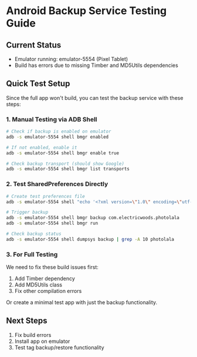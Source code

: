 # Android Backup Service Testing Guide

## Current Status
- Emulator running: emulator-5554 (Pixel Tablet)
- Build has errors due to missing Timber and MD5Utils dependencies

## Quick Test Setup

Since the full app won't build, you can test the backup service with these steps:

### 1. Manual Testing via ADB Shell

```bash
# Check if backup is enabled on emulator
adb -s emulator-5554 shell bmgr enabled

# If not enabled, enable it
adb -s emulator-5554 shell bmgr enable true

# Check backup transport (should show Google)
adb -s emulator-5554 shell bmgr list transports
```

### 2. Test SharedPreferences Directly

```bash
# Create test preferences file
adb -s emulator-5554 shell "echo '<?xml version=\"1.0\" encoding=\"utf-8\" standalone=\"yes\" ?><map><string name=\"md5#test123\">1,3,5</string><string name=\"md5#test456\">2,4</string></map>' > /data/data/com.electricwoods.photolala/shared_prefs/photo_tags_backup.xml"

# Trigger backup
adb -s emulator-5554 shell bmgr backup com.electricwoods.photolala
adb -s emulator-5554 shell bmgr run

# Check backup status
adb -s emulator-5554 shell dumpsys backup | grep -A 10 photolala
```

### 3. For Full Testing

We need to fix these build issues first:
1. Add Timber dependency
2. Add MD5Utils class
3. Fix other compilation errors

Or create a minimal test app with just the backup functionality.

## Next Steps
1. Fix build errors
2. Install app on emulator
3. Test tag backup/restore functionality